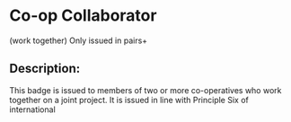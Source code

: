 # Co-op Collaborator 
(work together) Only issued in pairs+

## Description: 
This badge is issued to members of two or more co-operatives who work together on a joint project. It is issued in line with Principle Six of international 
